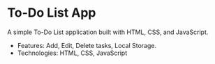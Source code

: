 # To-Do List App
A simple To-Do List application built with HTML, CSS, and JavaScript.
- Features: Add, Edit, Delete tasks, Local Storage.
- Technologies: HTML, CSS, JavaScript
